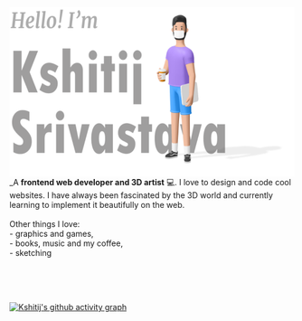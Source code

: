 <img align="left" src="ks.svg" height="300"></img>

_A **frontend web developer and 3D artist** 💻. I love to design and code cool websites. I have always been fascinated by the 3D world and currently learning to implement it beautifully on the web.<br/><br/> Other things I love:<br/>- graphics and games,<br/>- books, music and my coffee,<br/>- sketching<br/><br/>

<br/>
<br/>

[![Kshitij's github activity graph](https://mygithub-readme-activity-graph.herokuapp.com/graph?username=Kshitij978&theme=github)](https://github.com/ashutosh00710/github-readme-activity-graph)

<!--
**Kshitij978/Kshitij978** is a ✨ _special_ ✨ repository because its `README.md` (this file) appears on your GitHub profile.

Here are some ideas to get you started:

- 🔭 I’m currently working on ...
- 🌱 I’m currently learning ...
- 👯 I’m looking to collaborate on ...
- 🤔 I’m looking for help with ...
- 💬 Ask me about ...
- 📫 How to reach me: ...
- 😄 Pronouns: ...
- ⚡ Fun fact: ...
-->

